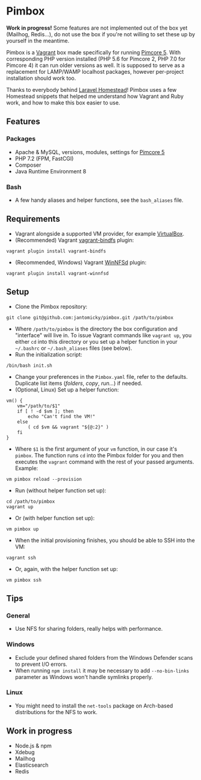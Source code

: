 # Pimbox

**Work in progress!** Some features are not implemented out of the box yet (Mailhog, Redis…), do not use the box if you're not willing to set these up by yourself in the meantime.

Pimbox is a [Vagrant](https://www.vagrantup.com) box made specifically for running [Pimcore 5](https://pimcore.com). With corresponding PHP version installed (PHP 5.6 for Pimcore 2, PHP 7.0 for Pimcore 4) it can run older versions as well. It is supposed to serve as a replacement for LAMP/WAMP localhost packages, however per-project installation should work too.

Thanks to everybody behind [Laravel Homestead](https://github.com/laravel/homestead)! Pimbox uses a few Homestead snippets that helped me understand how Vagrant and Ruby work, and how to make this box easier to use.

## Features

### Packages

- Apache & MySQL, versions, modules, settings for [Pimcore 5](https://pimcore.com/docs/5.x/Development_Documentation/Installation_and_Upgrade/System_Requirements.html)
- PHP 7.2 (FPM, FastCGI)
- Composer
- Java Runtime Environment 8

### Bash
- A few handy aliases and helper functions, see the `bash_aliases` file.

## Requirements
- Vagrant alongside a supported VM provider, for example [VirtualBox](https://www.virtualbox.org/).
- (Recommended) Vagrant [vagrant-bindfs](https://github.com/gael-ian/vagrant-bindfs) plugin:
```
vagrant plugin install vagrant-bindfs
```
- (Recommended, Windows) Vagrant [WinNFSd](https://github.com/winnfsd/winnfsd) plugin:
```
vagrant plugin install vagrant-winnfsd
```

## Setup

- Clone the Pimbox repository:
```
git clone git@github.com:jantomicky/pimbox.git /path/to/pimbox
```
- Where `/path/to/pimbox` is the directory the box configuration and "interface" will live in. To issue Vagrant commands like `vagrant up`, you either `cd` into this directory or you set up a helper function in your `~/.bashrc` or `~/.bash_aliases` files (see below).
- Run the initialization script:
```
/bin/bash init.sh
```
- Change your preferences in the `Pimbox.yaml` file, refer to the defaults. Duplicate list items (_folders_, _copy_, _run…_) if needed.
- (Optional, Linux) Set up a helper function:
```
vm() {
    vm="/path/to/$1"
    if [ ! -d $vm ]; then
        echo "Can't find the VM!"
    else
        ( cd $vm && vagrant "${@:2}" )
    fi
}
```
- Where `$1` is the first argument of your `vm` function, in our case it's `pimbox`. The function runs `cd` into the Pimbox folder for you and then executes the `vagrant` command with the rest of your passed arguments. Example:
```
vm pimbox reload --provision
```
- Run (without helper function set up):
```
cd /path/to/pimbox
vagrant up
```
- Or (with helper function set up):
```
vm pimbox up
```
- When the initial provisioning finishes, you should be able to SSH into the VM:
```
vagrant ssh
```
- Or, again, with the helper function set up:
```
vm pimbox ssh
```


## Tips

### General

- Use NFS for sharing folders, really helps with performance.

### Windows

- Exclude your defined shared folders from the Windows Defender scans to prevent I/O errors.
- When running `npm install` it may be necessary to add `--no-bin-links` parameter as Windows won't handle symlinks properly.

### Linux
- You might need to install the `net-tools` package on Arch-based distributions for the NFS to work.

## Work in progress
- Node.js & npm
- Xdebug
- Mailhog
- Elasticsearch
- Redis